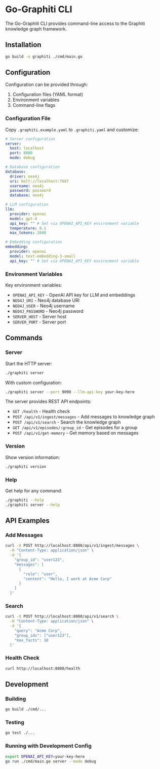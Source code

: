 # Go-Graphiti CLI

The Go-Graphiti CLI provides command-line access to the Graphiti knowledge graph framework.

## Installation

```bash
go build -o graphiti ./cmd/main.go
```

## Configuration

Configuration can be provided through:
1. Configuration files (YAML format)
2. Environment variables
3. Command-line flags

### Configuration File

Copy `.graphiti.example.yaml` to `.graphiti.yaml` and customize:

```yaml
# Server configuration
server:
  host: localhost
  port: 8080
  mode: debug

# Database configuration  
database:
  driver: neo4j
  uri: bolt://localhost:7687
  username: neo4j
  password: password
  database: neo4j

# LLM configuration
llm:
  provider: openai
  model: gpt-4
  api_key: "" # Set via OPENAI_API_KEY environment variable
  temperature: 0.1
  max_tokens: 2048

# Embedding configuration
embedding:
  provider: openai
  model: text-embedding-3-small
  api_key: "" # Set via OPENAI_API_KEY environment variable
```

### Environment Variables

Key environment variables:
- `OPENAI_API_KEY` - OpenAI API key for LLM and embeddings
- `NEO4J_URI` - Neo4j database URI
- `NEO4J_USER` - Neo4j username
- `NEO4J_PASSWORD` - Neo4j password
- `SERVER_HOST` - Server host
- `SERVER_PORT` - Server port

## Commands

### Server

Start the HTTP server:

```bash
./graphiti server
```

With custom configuration:

```bash
./graphiti server --port 9090 --llm-api-key your-key-here
```

The server provides REST API endpoints:

- `GET /health` - Health check
- `POST /api/v1/ingest/messages` - Add messages to knowledge graph
- `POST /api/v1/search` - Search the knowledge graph
- `GET /api/v1/episodes/:group_id` - Get episodes for a group
- `POST /api/v1/get-memory` - Get memory based on messages

### Version

Show version information:

```bash
./graphiti version
```

### Help

Get help for any command:

```bash
./graphiti --help
./graphiti server --help
```

## API Examples

### Add Messages

```bash
curl -X POST http://localhost:8080/api/v1/ingest/messages \
  -H "Content-Type: application/json" \
  -d '{
    "group_id": "user123",
    "messages": [
      {
        "role": "user",
        "content": "Hello, I work at Acme Corp"
      }
    ]
  }'
```

### Search

```bash
curl -X POST http://localhost:8080/api/v1/search \
  -H "Content-Type: application/json" \
  -d '{
    "query": "Acme Corp",
    "group_ids": ["user123"],
    "max_facts": 10
  }'
```

### Health Check

```bash
curl http://localhost:8080/health
```

## Development

### Building

```bash
go build ./cmd/...
```

### Testing

```bash
go test ./...
```

### Running with Development Config

```bash
export OPENAI_API_KEY=your-key-here
go run ./cmd/main.go server --mode debug
```